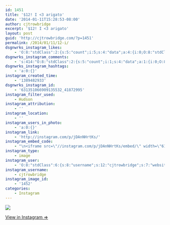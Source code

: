 ```yaml
---
id: 1451
title: '$12! I <3 arigato'
date: '2014-01-11T15:28:53-08:00'
author: cjtrowbridge
excerpt: '$12! I <3 arigato'
layout: post
guid: 'http://cjtrowbridge.com/?p=1451'
permalink: /2014/01/11/12-i/
dsgnwrks_instagram_likes:
    - 'O:8:"stdClass":2:{s:5:"count";i:5;s:4:"data";a:4:{i:0;O:8:"stdClass":4:{s:8:"username";s:12:"ninja_red_11";s:15:"profile_picture";s:85:"https://instagramimages-a.akamaihd.net/profiles/profile_185432723_75sq_1340421499.jpg";s:2:"id";s:9:"185432723";s:9:"full_name";s:15:"Davide Dusseaux";}i:1;O:8:"stdClass":4:{s:8:"username";s:7:"sematic";s:15:"profile_picture";s:108:"https://igcdn-photos-f-a.akamaihd.net/hphotos-ak-xpa1/t51.2885-19/10684249_1544774155741845_1853410192_a.jpg";s:2:"id";s:8:"16203052";s:9:"full_name";s:7:"sematic";}i:2;O:8:"stdClass":4:{s:8:"username";s:16:"itsfinewereyoung";s:15:"profile_picture";s:106:"https://igcdn-photos-c-a.akamaihd.net/hphotos-ak-xfp1/t51.2885-19/10756009_598311690274066_117862231_a.jpg";s:2:"id";s:9:"229439269";s:9:"full_name";s:11:"Oscar Manzo";}i:3;O:8:"stdClass":4:{s:8:"username";s:13:"manueljunior_";s:15:"profile_picture";s:106:"https://igcdn-photos-c-a.akamaihd.net/hphotos-ak-xfa1/t51.2885-19/1724344_1575751702671650_180620651_a.jpg";s:2:"id";s:8:"32865255";s:9:"full_name";s:20:"Manuel Rodriguez Jr.";}}}'
dsgnwrks_instagram_comments:
    - 's:414:"O:8:"stdClass":2:{s:5:"count";i:1;s:4:"data";a:1:{i:0;O:8:"stdClass":4:{s:12:"created_time";s:10:"1389484362";s:4:"text";s:21:"Now I''m getting sushi";s:4:"from";O:8:"stdClass":4:{s:8:"username";s:14:"heartbreakadam";s:15:"profile_picture";s:106:"https://igcdn-photos-e-a.akamaihd.net/hphotos-ak-xpa1/t51.2885-19/1538380_608071445961332_1561975585_a.jpg";s:2:"id";s:9:"224590909";s:9:"full_name";s:25:"Adam Shachar ";'
dsgnwrks_instagram_hashtags:
    - 'a:0:{}'
instagram_created_time:
    - '1389482933'
dsgnwrks_instagram_id:
    - '631351066909135532_41872995'
instagram_filter_used:
    - Hudson
instagram_attribution:
    - ''
instagram_location:
    - ''
instagram_users_in_photo:
    - 'a:0:{}'
instagram_link:
    - 'http://instagram.com/p/jDAnNHrtKs/'
instagram_embed_code:
    - "\n<iframe src=\"//instagram.com/p/jDAnNHrtKs/embed/\" width=\"612\" height=\"710\" frameborder=\"0\" scrolling=\"no\" allowtransparency=\"true\"></iframe>\n"
instagram_type:
    - image
instagram_user:
    - 'O:8:"stdClass":6:{s:8:"username";s:12:"cjtrowbridge";s:7:"website";s:0:"";s:15:"profile_picture";s:103:"https://igcdn-photos-f-a.akamaihd.net/hphotos-ak-xpa1/t51.2885-19/925559_452430704897917_67836701_a.jpg";s:9:"full_name";s:13:"CJ Trowbridge";s:3:"bio";s:0:"";s:2:"id";s:8:"41872995";}'
instagram_username:
    - cjtrowbridge
instagram_image_id:
    - '1452'
categories:
    - Instagram
---
```


[![](http://blog.cjtrowbridge.com/wp-content/uploads/2014/01/1597616_673513026004529_2026212378_n.jpg)](http://instagram.com/p/jDAnNHrtKs/)

[View in Instagram ⇒](http://instagram.com/p/jDAnNHrtKs/)